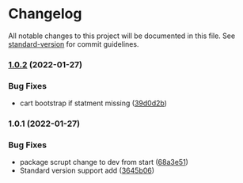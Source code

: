 # Changelog

All notable changes to this project will be documented in this file. See [standard-version](https://github.com/conventional-changelog/standard-version) for commit guidelines.

### [1.0.2](https://github.com/abhi62/microfrontend-architecture/compare/v1.0.1...v1.0.2) (2022-01-27)


### Bug Fixes

* cart bootstrap if statment missing ([39d0d2b](https://github.com/abhi62/microfrontend-architecture/commit/39d0d2b1bb4a51d07c79b66cfc8b3e59e6c2e304))

### 1.0.1 (2022-01-27)


### Bug Fixes

* package scrupt change to dev from start ([68a3e51](https://github.com/abhi62/microfrontend-architecture/commit/68a3e51fd3fc0d56687845aaad6e7ee1e16f8ef2))
* Standard version support  add ([3645b06](https://github.com/abhi62/microfrontend-architecture/commit/3645b062029af9ca0c6d6b896caa394c81f8cda8))
